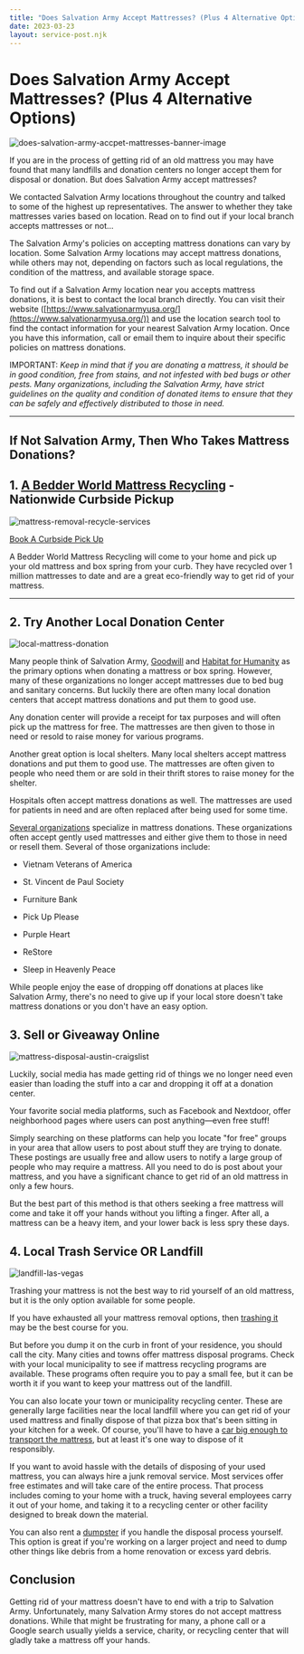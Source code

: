 ```yaml
---
title: "Does Salvation Army Accept Mattresses? (Plus 4 Alternative Options)"
date: 2023-03-23
layout: service-post.njk
---
```


# Does Salvation Army Accept Mattresses? (Plus 4 Alternative Options)

![does-salvation-army-accpet-mattresses-banner-image](/images/blog/Most-Attractive-Youtube-Thumbnail-2023-03-23T101508.501-1024x576.png)

If you are in the process of getting rid of an old mattress you may have found that many landfills and donation centers no longer accept them for disposal or donation. But does Salvation Army accept mattresses?

We contacted Salvation Army locations throughout the country and talked to some of the highest up representatives. The answer to whether they take mattresses varies based on location. Read on to find out if your local branch accepts mattresses or not...

The Salvation Army's policies on accepting mattress donations can vary by location. Some Salvation Army locations may accept mattress donations, while others may not, depending on factors such as local regulations, the condition of the mattress, and available storage space.  
  
To find out if a Salvation Army location near you accepts mattress donations, it is best to contact the local branch directly. You can visit their website ([https://www.salvationarmyusa.org/](https://www.salvationarmyusa.org/)) and use the location search tool to find the contact information for your nearest Salvation Army location. Once you have this information, call or email them to inquire about their specific policies on mattress donations.

IMPORTANT: _Keep in mind that if you are donating a mattress, it should be in good condition, free from stains, and not infested with bed bugs or other pests. Many organizations, including the Salvation Army, have strict guidelines on the quality and condition of donated items to ensure that they can be safely and effectively distributed to those in need._

* * *

## If Not Salvation Army, Then Who Takes Mattress Donations?

## 1\. [A Bedder World Mattress Recycling](https://www.abedderworld.com/) - Nationwide Curbside Pickup

![mattress-removal-recycle-services](/images/blog/Screen-Shot-2022-04-18-at-12.35.36-PM-1024x367.png)

[Book A Curbside Pick Up](https://abedderworld.com)

A Bedder World Mattress Recycling will come to your home and pick up your old mattress and box spring from your curb. They have recycled over 1 million mattresses to date and are a great eco-friendly way to get rid of your mattress.

* * *

## 2\. Try Another Local Donation Center

![local-mattress-donation](/images/blog/Donate-Local-Red-243x300-1.png)

Many people think of Salvation Army, [Goodwill](https://www.abedderworld.com/does-goodwill-take-mattresses-4-alternative-options.html/) and [Habitat for Humanity](https://www.habitat.org/) as the primary options when donating a mattress or box spring. However, many of these organizations no longer accept mattresses due to bed bug and sanitary concerns. But luckily there are often many local donation centers that accept mattress donations and put them to good use. 

Any donation center will provide a receipt for tax purposes and will often pick up the mattress for free. The mattresses are then given to those in need or resold to raise money for various programs.

Another great option is local shelters. Many local shelters accept mattress donations and put them to good use. The mattresses are often given to people who need them or are sold in their thrift stores to raise money for the shelter.

Hospitals often accept mattress donations as well. The mattresses are used for patients in need and are often replaced after being used for some time. 

[Several organizations](https://charity.lovetoknow.com/charitable-donation-resources/best-mattress-donation-options-which-ones-pick-up) specialize in mattress donations. These organizations often accept gently used mattresses and either give them to those in need or resell them. Several of those organizations include:

- Vietnam Veterans of America

- St. Vincent de Paul Society

- Furniture Bank

- Pick Up Please

- Purple Heart

- ReStore

- Sleep in Heavenly Peace

While people enjoy the ease of dropping off donations at places like Salvation Army, there's no need to give up if your local store doesn't take mattress donations or you don't have an easy option. 

## 3\. Sell or Giveaway Online

![mattress-disposal-austin-craigslist](/images/blog/Screen-Shot-2019-12-11-at-8.06.07-AM-1024x838.png)

Luckily, social media has made getting rid of things we no longer need even easier than loading the stuff into a car and dropping it off at a donation center. 

Your favorite social media platforms, such as Facebook and Nextdoor, offer neighborhood pages where users can post anything—even free stuff!

Simply searching on these platforms can help you locate "for free" groups in your area that allow users to post about stuff they are trying to donate. These postings are usually free and allow users to notify a large group of people who may require a mattress. All you need to do is post about your mattress, and you have a significant chance to get rid of an old mattress in only a few hours.

But the best part of this method is that others seeking a free mattress will come and take it off your hands without you lifting a finger. After all, a mattress can be a heavy item, and your lower back is less spry these days. 

## 4\. Local Trash Service OR Landfill

![landfill-las-vegas](/images/blog/WE_WastePile.jpeg)

Trashing your mattress is not the best way to rid yourself of an old mattress, but it is the only option available for some people.

If you have exhausted all your mattress removal options, then [trashing it](https://www.sleepfoundation.org/mattress-information/mattress-disposal-guide) may be the best course for you. 

But before you dump it on the curb in front of your residence, you should call the city. Many cities and towns offer mattress disposal programs. Check with your local municipality to see if mattress recycling programs are available. These programs often require you to pay a small fee, but it can be worth it if you want to keep your mattress out of the landfill.

You can also locate your town or municipality recycling center. These are generally large facilities near the local landfill where you can get rid of your used mattress and finally dispose of that pizza box that's been sitting in your kitchen for a week. Of course, you'll have to have a [car big enough to transport the mattress](https://www.abedderworld.com/7-best-car-air-mattresses-buyer-guide.html/), but at least it's one way to dispose of it responsibly.  

If you want to avoid hassle with the details of disposing of your used mattress, you can always hire a junk removal service. Most services offer free estimates and will take care of the entire process. That process includes coming to your home with a truck, having several employees carry it out of your home, and taking it to a recycling center or other facility designed to break down the material.

You can also rent a [dumpster](https://www.abedderworld.com/get-rid-of-a-mattress-by-throwing-it-in-the-dumpster.html/) if you handle the disposal process yourself. This option is great if you're working on a larger project and need to dump other things like debris from a home renovation or excess yard debris. 

## Conclusion

Getting rid of your mattress doesn't have to end with a trip to Salvation Army. Unfortunately, many Salvation Army stores do not accept mattress donations. While that might be frustrating for many, a phone call or a Google search usually yields a service, charity, or recycling center that will gladly take a mattress off your hands.
